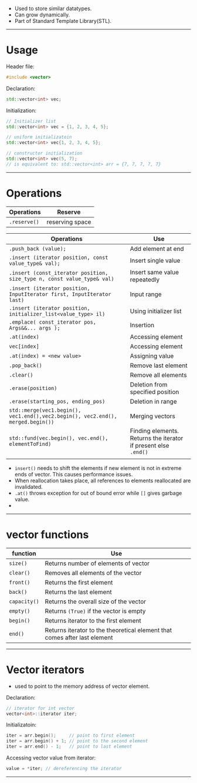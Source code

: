 
- Used to store similar datatypes.
- Can grow dynamically.
- Part of Standard Template Library(STL).

----
# Usage

Header file:
```cpp
#include <vector>
```

Declaration:
```cpp
std::vector<int> vec;
```

Initialization:  
```cpp
// Initializer list
std::vector<int> vec = {1, 2, 3, 4, 5};

// uniform initializatoin
std::vector<int> vec{1, 2, 3, 4, 5};

// constructor initialization
std::vector<int> vec(5, 7);
// is equivalent to: std::vector<int> arr = {7, 7, 7, 7, 7}
```

---
# Operations

| Operations   | Reserve         |
| ------------ | --------------- |
| `.reserve()` | reserving space |


| Operations                                                                      | Use                                                             |
| ------------------------------------------------------------------------------- | --------------------------------------------------------------- |
| `.push_back (value);`                                                           | Add element at end                                              |
| `.insert (iterator position, const value_type& val);`                           | Insert single value                                             |
| `.insert (const_iterator position, size_type n, const value_type& val)`         | Insert same value repeatedly                                    |
| `.insert (iterator position, InputIterator first, InputIterator last)`          | Input range                                                     |
| `.insert (iterator position, initializer_list<value_type> il)`                  | Using initializer list                                          |
| `.emplace( const_iterator pos, Args&&... args );`                               | Insertion                                                       |
| `.at(index)`                                                                    | Accessing element                                               |
| `vec[index]`                                                                    | Accessing element                                               |
| `.at(index) = <new value>`                                                      | Assigning value                                                 |
| `.pop_back()`                                                                   | Remove last element                                             |
| `.clear()`                                                                      | Remove all elements                                             |
| `.erase(position)`                                                              | Deletion from specified position                                |
| `.erase(starting_pos, ending_pos)`                                              | Deletion in range                                               |
| `std::merge(vec1.begin(), vec1.end(),vec2.begin(), vec2.end(), merged.begin())` | Merging vectors                                                 |
| `std::fund(vec.begin(), vec.end(), elementToFind)`                              | Finding elements. Returns the iterator if present else `.end()` |
|                                                                                 |                                                                 |

- `insert()` needs to shift the elements if new element is not in extreme ends of vector. This causes performance issues.
- When reallocation takes place, all references to elements reallocated are invalidated.
- `.at()` throws exception for out of bound error while `[]` gives garbage value.
- 

----
# vector functions

| function     | Use                                                                       |
| ------------ | ------------------------------------------------------------------------- |
| `size()`     | Returns number of elements of vector                                      |
| `clear()`    | Removes all elements of the vector                                        |
| `front()`    | Returns the first element                                                 |
| `back()`     | Returns the last element                                                  |
| `capacity()` | Returns the overall size of the vector                                    |
| `empty()`    | Returns `(True)` if the vector is empty                                   |
| `begin()`    | Returns iterator to the first element                                     |
| `end()`      | Returns iterator to the theoretical element that comes after last element |

----
# Vector iterators
- used to point to the memory address of vector element.

Declaration:
```cpp
// iterator for int vector
vector<int>::iterator iter;
```

Initializatoin:
```cpp
iter = arr.begin();     // point to first element
iter = arr.begin() + 1; // point to the second element
iter = arr.end() - 1;   // point to last element
```

Accessing vector value from iterator:
```cpp
value = *iter; // dereferencing the iterator
```

----

